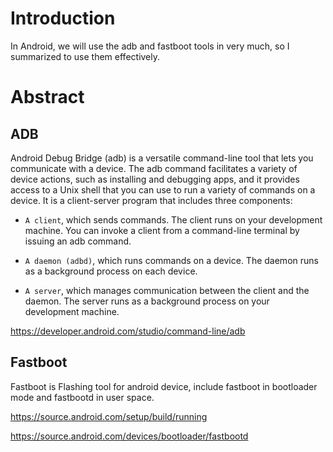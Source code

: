 # Introduction
In Android, we will use the adb and fastboot tools in very much, so I summarized to use them effectively.

# Abstract
## ADB
Android Debug Bridge (adb) is a versatile command-line tool that lets you communicate with a device. The adb command facilitates a variety of device actions, such as installing and debugging apps, and it provides access to a Unix shell that you can use to run a variety of commands on a device. It is a client-server program that includes three components:

- `A client`, which sends commands. The client runs on your development machine. You can invoke a client from a command-line terminal by issuing an adb command.

- `A daemon (adbd)`, which runs commands on a device. The daemon runs as a background process on each device.

- `A server`, which manages communication between the client and the daemon. The server runs as a background process on your development machine.

https://developer.android.com/studio/command-line/adb

## Fastboot
Fastboot is Flashing tool for android device, include fastboot in bootloader mode and fastbootd in user space.

https://source.android.com/setup/build/running

https://source.android.com/devices/bootloader/fastbootd

